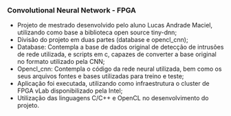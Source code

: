 ### Convolutional Neural Network - FPGA

- Projeto de mestrado desenvolvido pelo aluno Lucas Andrade Maciel, utilizando como base a biblioteca open source tiny-dnn;
- Divisão do projeto em duas partes (database e opencl_cnn);
- Database: Contempla a base de dados original de detecção de intrusões de rede utilizada, e scripts em c, capazes de converter a base original no formato utilizado pela CNN;
- Opencl_cnn: Contempla o código da rede neural utilizada, bem como os seus arquivos fontes e bases utilizadas para treino e teste;
- Aplicação foi executada, utilizando como infraestrutura o cluster de FPGA vLab disponibilizado pela Intel;
- Utilização das linguagens C/C++ e OpenCL no desenvolvimento do projeto.